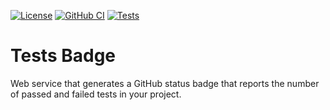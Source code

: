 [![License](https://img.shields.io/badge/license-Apache%20License%202.0-blue.svg)](https://opensource.org/licenses/Apache-2.0)
[![GitHub CI](https://github.com/gbevin/tests-badge/actions/workflows/gradle.yml/badge.svg)](https://github.com/gbevin/tests-badge/actions/workflows/gradle.yml)
[![Tests](https://rife2.com/tests-badge/badge/com.uwyn.rife2/tests-badge)](https://github.com/gbevin/tests-badge/actions/workflows/gradle.yml)

# Tests Badge

Web service that generates a GitHub status badge that reports the number
of passed and failed tests in your project.
